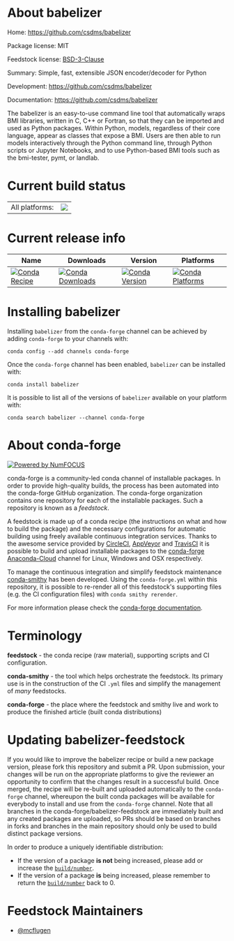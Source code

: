 About babelizer
===============

Home: https://github.com/csdms/babelizer

Package license: MIT

Feedstock license: [BSD-3-Clause](https://github.com/conda-forge/babelizer-feedstock/blob/master/LICENSE.txt)

Summary: Simple, fast, extensible JSON encoder/decoder for Python

Development: https://github.com/csdms/babelizer

Documentation: https://github.com/csdms/babelizer

The babelizer is an easy-to-use command line tool that automatically
wraps BMI libraries, written in C, C++ or Fortran, so that they can be
imported and used as Python packages. Within Python, models,
regardless of their core language, appear as classes that expose a
BMI. Users are then able to run models interactively through the
Python command line, through Python scripts or Jupyter Notebooks,
and to use Python-based BMI tools such as the bmi-tester, pymt, or landlab.


Current build status
====================


<table><tr><td>All platforms:</td>
    <td>
      <a href="https://dev.azure.com/conda-forge/feedstock-builds/_build/latest?definitionId=10690&branchName=master">
        <img src="https://dev.azure.com/conda-forge/feedstock-builds/_apis/build/status/babelizer-feedstock?branchName=master">
      </a>
    </td>
  </tr>
</table>

Current release info
====================

| Name | Downloads | Version | Platforms |
| --- | --- | --- | --- |
| [![Conda Recipe](https://img.shields.io/badge/recipe-babelizer-green.svg)](https://anaconda.org/conda-forge/babelizer) | [![Conda Downloads](https://img.shields.io/conda/dn/conda-forge/babelizer.svg)](https://anaconda.org/conda-forge/babelizer) | [![Conda Version](https://img.shields.io/conda/vn/conda-forge/babelizer.svg)](https://anaconda.org/conda-forge/babelizer) | [![Conda Platforms](https://img.shields.io/conda/pn/conda-forge/babelizer.svg)](https://anaconda.org/conda-forge/babelizer) |

Installing babelizer
====================

Installing `babelizer` from the `conda-forge` channel can be achieved by adding `conda-forge` to your channels with:

```
conda config --add channels conda-forge
```

Once the `conda-forge` channel has been enabled, `babelizer` can be installed with:

```
conda install babelizer
```

It is possible to list all of the versions of `babelizer` available on your platform with:

```
conda search babelizer --channel conda-forge
```


About conda-forge
=================

[![Powered by NumFOCUS](https://img.shields.io/badge/powered%20by-NumFOCUS-orange.svg?style=flat&colorA=E1523D&colorB=007D8A)](http://numfocus.org)

conda-forge is a community-led conda channel of installable packages.
In order to provide high-quality builds, the process has been automated into the
conda-forge GitHub organization. The conda-forge organization contains one repository
for each of the installable packages. Such a repository is known as a *feedstock*.

A feedstock is made up of a conda recipe (the instructions on what and how to build
the package) and the necessary configurations for automatic building using freely
available continuous integration services. Thanks to the awesome service provided by
[CircleCI](https://circleci.com/), [AppVeyor](https://www.appveyor.com/)
and [TravisCI](https://travis-ci.com/) it is possible to build and upload installable
packages to the [conda-forge](https://anaconda.org/conda-forge)
[Anaconda-Cloud](https://anaconda.org/) channel for Linux, Windows and OSX respectively.

To manage the continuous integration and simplify feedstock maintenance
[conda-smithy](https://github.com/conda-forge/conda-smithy) has been developed.
Using the ``conda-forge.yml`` within this repository, it is possible to re-render all of
this feedstock's supporting files (e.g. the CI configuration files) with ``conda smithy rerender``.

For more information please check the [conda-forge documentation](https://conda-forge.org/docs/).

Terminology
===========

**feedstock** - the conda recipe (raw material), supporting scripts and CI configuration.

**conda-smithy** - the tool which helps orchestrate the feedstock.
                   Its primary use is in the construction of the CI ``.yml`` files
                   and simplify the management of *many* feedstocks.

**conda-forge** - the place where the feedstock and smithy live and work to
                  produce the finished article (built conda distributions)


Updating babelizer-feedstock
============================

If you would like to improve the babelizer recipe or build a new
package version, please fork this repository and submit a PR. Upon submission,
your changes will be run on the appropriate platforms to give the reviewer an
opportunity to confirm that the changes result in a successful build. Once
merged, the recipe will be re-built and uploaded automatically to the
`conda-forge` channel, whereupon the built conda packages will be available for
everybody to install and use from the `conda-forge` channel.
Note that all branches in the conda-forge/babelizer-feedstock are
immediately built and any created packages are uploaded, so PRs should be based
on branches in forks and branches in the main repository should only be used to
build distinct package versions.

In order to produce a uniquely identifiable distribution:
 * If the version of a package **is not** being increased, please add or increase
   the [``build/number``](https://docs.conda.io/projects/conda-build/en/latest/resources/define-metadata.html#build-number-and-string).
 * If the version of a package **is** being increased, please remember to return
   the [``build/number``](https://docs.conda.io/projects/conda-build/en/latest/resources/define-metadata.html#build-number-and-string)
   back to 0.

Feedstock Maintainers
=====================

* [@mcflugen](https://github.com/mcflugen/)

